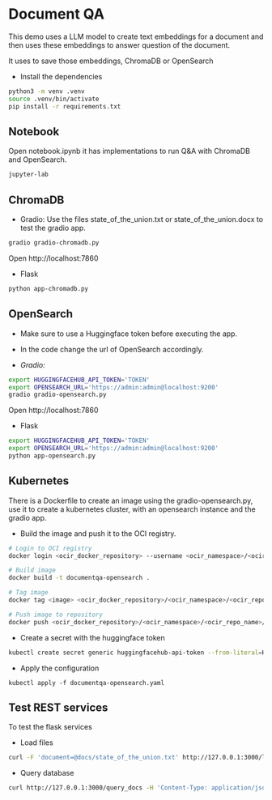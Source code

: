 # Document QA
This demo uses a LLM model to create text embeddings for a document and then uses these embeddings to answer question of the document. 

It uses to save those embeddings, ChromaDB or OpenSearch

- Install the dependencies
```bash
python3 -m venv .venv
source .venv/bin/activate
pip install -r requirements.txt
```

## Notebook
Open notebook.ipynb it has implementations to run Q&A with ChromaDB and OpenSearch.
```bash
jupyter-lab
```

## ChromaDB

- Gradio:
  Use the files state_of_the_union.txt or state_of_the_union.docx to test the gradio app.
```bash
gradio gradio-chromadb.py
```
Open http://localhost:7860

- Flask
```bash
python app-chromadb.py
```

## OpenSearch
- Make sure to use a Huggingface token before executing the app.
- In the code change the url of OpenSearch accordingly. 

- *Gradio:*
```bash
export HUGGINGFACEHUB_API_TOKEN='TOKEN'
export OPENSEARCH_URL='https://admin:admin@localhost:9200'
gradio gradio-opensearch.py
```

Open http://localhost:7860

- Flask
```bash
export HUGGINGFACEHUB_API_TOKEN='TOKEN'
export OPENSEARCH_URL='https://admin:admin@localhost:9200'
python app-opensearch.py
```

## Kubernetes

There is a Dockerfile to create an image using the gradio-opensearch.py, use it to create a kubernetes cluster, with an opensearch instance and the gradio app.

- Build the image and push it to the OCI registry.
```bash
# Login to OCI registry
docker login <ocir_docker_repository> --username <ocir_namespace>/<ocir_user_name>

# Build image
docker build -t documentqa-opensearch .

# Tag image
docker tag <image> <ocir_docker_repository>/<ocir_namespace>/<ocir_repo_name>/documentqa-opensearch:0.0.2

# Push image to repository
docker push <ocir_docker_repository>/<ocir_namespace>/<ocir_repo_name>/documentqa-opensearch:0.0.2
```

- Create a secret with the huggingface token
```bash
kubectl create secret generic huggingfacehub-api-token --from-literal=HUGGINGFACEHUB_API_TOKEN=<your-api-token>
```

- Apply the configuration
```
kubectl apply -f documentqa-opensearch.yaml
```

## Test REST services

To test the flask services

- Load files
```bash
curl -F 'document=@docs/state_of_the_union.txt' http://127.0.0.1:3000/load_file
```

- Query database
```bash
curl http://127.0.0.1:3000/query_docs -H 'Content-Type: application/json'  -d '{"question": "What did the president say about Ketanji Brown Jackson?"}'
```
